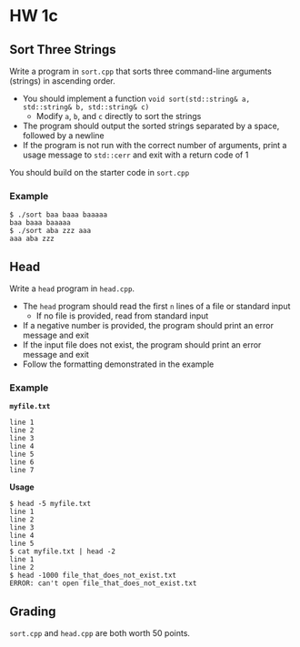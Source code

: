 # HW 1c

## Sort Three Strings

Write a program in `sort.cpp` that sorts three command-line arguments (strings) in ascending order.

- You should implement a function `void sort(std::string& a, std::string& b, std::string& c)`
  - Modify `a`, `b`, and `c` directly to sort the strings
- The program should output the sorted strings separated by a space, followed by a newline
- If the program is not run with the correct number of arguments, print a usage message to `std::cerr` and exit with a return code of 1

You should build on the starter code in `sort.cpp`

### Example

```
$ ./sort baa baaa baaaaa
baa baaa baaaaa
$ ./sort aba zzz aaa
aaa aba zzz
```

## Head

Write a `head` program in `head.cpp`.

- The `head` program should read the first `n` lines of a file or standard input
  - If no file is provided, read from standard input
- If a negative number is provided, the program should print an error message and exit
- If the input file does not exist, the program should print an error message and exit
- Follow the formatting demonstrated in the example

### Example

**`myfile.txt`**
```
line 1
line 2
line 3
line 4
line 5
line 6
line 7
```

**Usage**
```
$ head -5 myfile.txt
line 1
line 2
line 3
line 4
line 5
$ cat myfile.txt | head -2
line 1
line 2
$ head -1000 file_that_does_not_exist.txt
ERROR: can't open file_that_does_not_exist.txt
```

## Grading

`sort.cpp` and `head.cpp` are both worth 50 points.